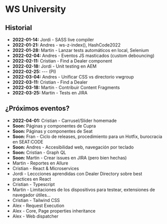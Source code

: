 # WS University

## Historial

+ **2022-01-14:** Jordi - SASS live compiler
+ **2022-01-21:** Andres - ws-z-index(), HashCode2022
+ **2022-01-28:** Martin - Lanzar tests automáticos en local, Selenium
+ **2022-02-04:** Andres - Eventos JS masticados (custom debouncing)
+ **2022-02-11:** Cristian - Find a Dealer component
+ **2022-02-18:** Jordi - Unit testing en AEM
+ **2022-02-25:** --- (PI)
+ **2022-03-04:** Andres - Unificar CSS vs directorio vwgroup
+ **2022-03-11:** Cristian - Find a Dealer
+ **2022-03-18:** Martin - Contribuir Content Fragments
+ **2022-03-25:** Martin - Tests en JIRA

## ¿Próximos eventos?
+ **2022-04-01:** Cristian - Carrusel/Slider homemade
+ **Soon:** Páginas y componentes de Cupra
+ **Soon:** Páginas y componentes de Seat
+ **Soon:** Fran - Ciclo de releases, procedimiento para un Hotfix, burocracia en SEAT:CODE
+ **Soon:** Andres - Accesibilidad web, navegación por teclado
+ **Soon:** Cristian - Graph QL
+ **Soon:** Martin - Crear issues en JIRA (pero bien hechas)
+ Martin - Reportes en Allure
+ Cristian - React & Microservices
+ Jordi - Leccciones aprendidas con Dealer Directory sobre best practices en React
+ Cristian - Typescript
+ Martin - Limitaciones de los dispositivos para testear, extensiones de navegador útiles...
+ Cristian - Tailwind CSS
+ Alex - Request Execution
+ Alex - Core, Page properties inheritance
+ Alex - Web dispatcher